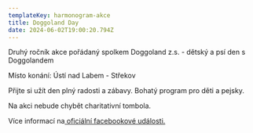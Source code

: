 ```yaml
---
templateKey: harmonogram-akce
title: Doggoland Day
date: 2024-06-02T19:00:20.794Z
---
```

Druhý ročník akce pořádaný spolkem Doggoland z.s. - dětský a psí den s Doggolandem 

Místo konání: Ústí nad Labem - Střekov

Přijte si užít den plný radosti a zábavy. Bohatý program pro děti a pejsky. 

Na akci nebude chybět charitativní tombola. 

Více informací na[ oficiální facebookové události.](https://fb.me/e/71UBedVyY)